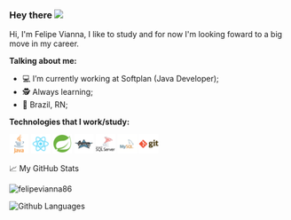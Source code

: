 ### Hey there <img src="https://media.giphy.com/media/hvRJCLFzcasrR4ia7z/giphy.gif" width="25px">

Hi, I'm Felipe Vianna, I like to study and for now I'm looking foward to a big move in my career.
   
**Talking about me:**

- 💻 I’m currently working at Softplan (Java Developer);
-  🕵 Always learning; 
- 📍 Brazil, RN;

**Technologies that ​​I work/study:**  

<code><img height="35" src="https://raw.githubusercontent.com/github/explore/80688e429a7d4ef2fca1e82350fe8e3517d3494d/topics/java/java.png"></code>
<code><img height="35" src="https://raw.githubusercontent.com/github/explore/80688e429a7d4ef2fca1e82350fe8e3517d3494d/topics/react/react.png"></code>
<code><img height="35" src="https://raw.githubusercontent.com/github/explore/8ab0be27a8c97992e4930e630e2d68ba8d819183/topics/spring/spring.png"></code>
<code><img height="35" src="https://raw.githubusercontent.com/github/explore/b15b6cf1726418913aafbf337a749dded180279d/topics/groovy/groovy.png"></code>
<code><img height="35" src="https://raw.githubusercontent.com/github/explore/96943574ba0c0340ba6ea1e6f768e9abe43e34e1/topics/sql-server/sql-server.png"></code>
<code><img height="35" src="https://raw.githubusercontent.com/github/explore/80688e429a7d4ef2fca1e82350fe8e3517d3494d/topics/mysql/mysql.png"></code>
<code><img height="35" src="https://raw.githubusercontent.com/github/explore/80688e429a7d4ef2fca1e82350fe8e3517d3494d/topics/git/git.png"></code>

📈 My GitHub Stats

<p align="left"> <img src="https://github-readme-stats.vercel.app/api?username=felipevianna86&show_icons=true&theme=blue-green" alt="felipevianna86" />
  
 <br>
 
![Github Languages](https://github-readme-stats.vercel.app/api/top-langs/?username=felipevianna86&layout=compact&count_private=true) 
